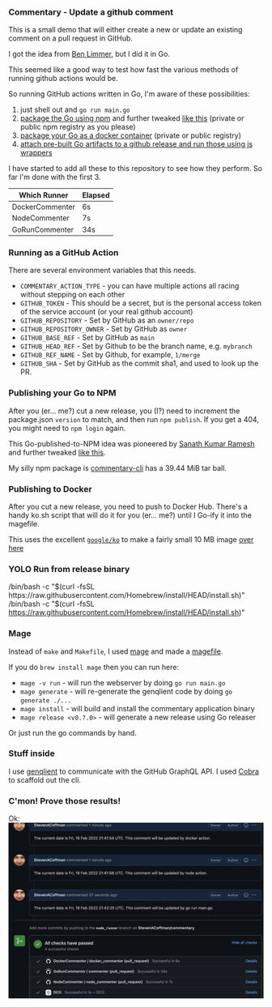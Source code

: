 ### Commentary - Update a github comment

This is a small demo that will either create a new or update an existing comment
on a pull request in GitHub.

I got the idea from [Ben Limmer](https://benlimmer.com/2021/12/20/create-or-update-pr-comment/), but I did it in Go.

This seemed like a good way to test how fast the various methods of running github actions would be.

So running GitHub actions written in Go, I'm aware of these possibilities:
1. just shell out and `go run main.go`
2. [package the Go using npm](https://github.com/sanathkr/go-npm) and further tweaked [like this](https://blog.xendit.engineer/how-we-repurposed-npm-to-publish-and-distribute-our-go-binaries-for-internal-cli-23981b80911b) (private or public npm registry as you please)
3. [package your Go as a docker container](https://www.sethvargo.com/writing-github-actions-in-go/) (private or public registry)
4. [attach pre-built Go artifacts to a github release and run those using js wrappers](https://full-stack.blend.com/how-we-write-github-actions-in-go.html)

I have started to add all these to this repository to see how they perform. So far I'm done with the first 3.

| Which Runner | Elapsed      |
|--------------|--------------|
| DockerCommenter | 6s |
| NodeCommenter | 7s |
| GoRunCommenter | 34s |

### Running as a GitHub Action
There are several environment variables that this needs.
+ `COMMENTARY_ACTION_TYPE` -  you can have multiple actions all racing without stepping on each other
+ `GITHUB_TOKEN` - This should be a secret, but is the personal access token of the service account (or your real github account)
+ `GITHUB_REPOSITORY` - Set by GitHub as an `owner/repo`
+ `GITHUB_REPOSITORY_OWNER` - Set by GitHub as `owner` 
+ `GITHUB_BASE_REF` - Set by GitHub as `main`
+ `GITHUB_HEAD_REF` - Set by Github to be the branch name, e.g. `mybranch`
+ `GITHUB_REF_NAME` - Set by Github, for example, `1/merge`
+ `GITHUB_SHA` - Set by GitHub as the commit sha1, and used to look up the PR.

### Publishing your Go to NPM
After you (er... me?) cut a new release, you (I?)  need to increment the package.json `version` to match,
and then run `npm publish`. If you get a 404, you might need to `npm login` again.

This Go-published-to-NPM idea was pioneered by [Sanath Kumar Ramesh](https://github.com/sanathkr/go-npm) and further tweaked [like this](https://blog.xendit.engineer/how-we-repurposed-npm-to-publish-and-distribute-our-go-binaries-for-internal-cli-23981b80911b).

My silly npm package is [commentary-cli](https://www.npmjs.com/package/commentary-cli) has a 39.44 MiB tar ball. 

### Publishing to Docker
After you cut a new release, you need to push to Docker Hub. There's a handy ko.sh script
that will do it for you (er... me?) until I Go-ify it into the magefile.

This uses the excellent [`google/ko`](https://github.com/google/ko) to make a fairly small 10 MB image [over here](https://hub.docker.com/repository/docker/stevenacoffman/commentary)

### YOLO Run from release binary

/bin/bash -c "$(curl -fsSL https://raw.githubusercontent.com/Homebrew/install/HEAD/install.sh)"
/bin/bash -c "$(curl -fsSL https://raw.githubusercontent.com/Homebrew/install/HEAD/install.sh)"

### Mage

Instead of `make` and `Makefile`, I used [mage](https://magefile.org/) and made a [magefile](https://github.com/StevenACoffman/teamboard/blob/main/magefile.go).

If you do `brew install mage` then you can run here:
+ `mage -v run` - will run the webserver by doing `go run main.go`
+ `mage generate` - will re-generate the genqlient code by doing `go generate ./...`
+ `mage install` - will build and install the commentary application binary
+ `mage release <v0.?.0>` - will generate a new release using Go releaser

Or just run the go commands by hand.

### Stuff inside
I use [genqlient](https://github.com/Khan/genqlient) to communicate with the GitHub GraphQL API.
I used [Cobra](https://github.com/spf13/cobra) to scaffold out the cli.

### C'mon! Prove those results!
Ok: 
<img src="./images/runner_race.png" />
